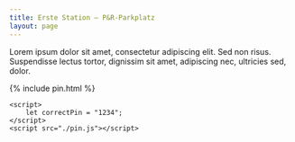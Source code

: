 ```yaml
---
title: Erste Station – P&R-Parkplatz
layout: page
---
```


Lorem ipsum dolor sit amet, consectetur adipiscing elit. Sed non risus. Suspendisse lectus tortor, dignissim sit amet, adipiscing nec, ultricies sed, dolor.

{% include pin.html %}

<html>
    <div id="coordinates" class="text-center" style="display:none">
        <h3>
            <a href="{% include banana_map_link.html %}">Nächste Station</a>
        </h3>
        {% include banana_map.html %}
    </div>

    <script>
        let correctPin = "1234";
    </script>
    <script src="./pin.js"></script>

</html>
